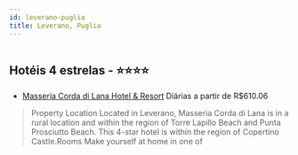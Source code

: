 ```yaml
---
id: leverano-puglia
title: Leverano, Puglia
---
```


<center><img src="https://assets.cosmos-data.com/40/00c49688185983e087e13d005ef9ce0e/JP139636.jpg" alt="" /></center>


## Hotéis 4 estrelas - ⭐️⭐️⭐️⭐️

-    [Masseria Corda di Lana Hotel & Resort](https://www.hurb.com/hoteis/leverano/masseria-corda-di-lana-hotel-resort-JNP-JP139636?cmp=18055) Diárias a partir de R$610.06
   > Property Location Located in Leverano, Masseria Corda di Lana is in a rural location and within the region of Torre Lapillo Beach and Punta Prosciutto Beach. This 4-star hotel is within the region of Copertino Castle.Rooms Make yourself at home in one of 
